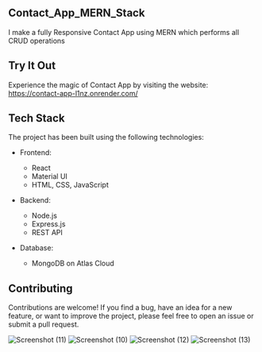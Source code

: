 ## Contact_App_MERN_Stack
 I make a fully Responsive Contact App using MERN which performs all CRUD operations  

## Try It Out
 Experience the magic of Contact App by visiting the website:  https://contact-app-l1nz.onrender.com/
## Tech Stack
The project has been built using the following technologies:

- Frontend:

  - React
  - Material UI
  - HTML, CSS, JavaScript

- Backend:

  - Node.js
  - Express.js
  - REST API

- Database:

  - MongoDB on Atlas Cloud



## Contributing

Contributions are welcome! If you find a bug, have an idea for a new feature, or want to improve the project, please feel free to open an issue or submit a pull request.

 
 ![Screenshot (11)](https://user-images.githubusercontent.com/128160849/235631608-cf464b1f-ac84-456a-9e50-5e5281a0e2fb.png)
![Screenshot (10)](https://user-images.githubusercontent.com/128160849/235631633-3b477ea6-2d0e-4ffc-b0a3-cccf62e6edba.png)
![Screenshot (12)](https://user-images.githubusercontent.com/128160849/235631653-6a0b5aae-a9ad-465b-a835-30b0cc498469.png)
![Screenshot (13)](https://user-images.githubusercontent.com/128160849/235631683-7e4ec9f4-92bb-42e4-b98a-25cff9afabd4.png)

